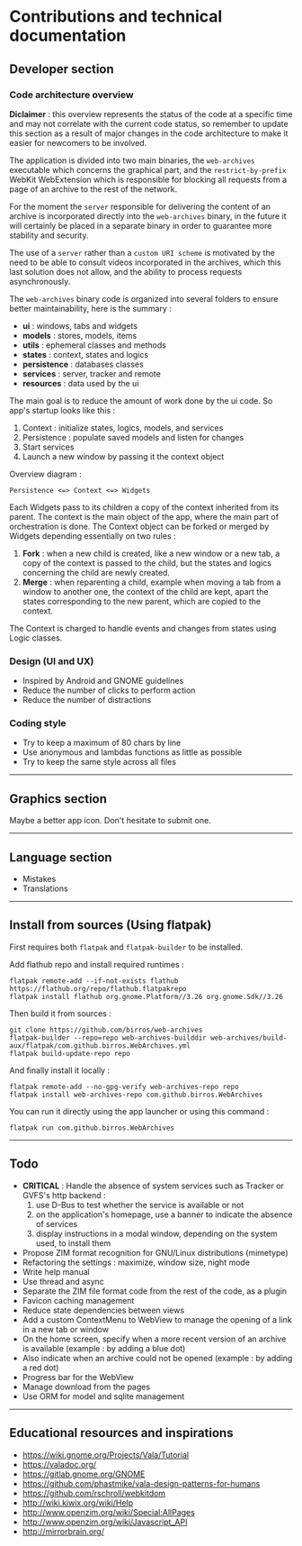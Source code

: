 # Contributions and technical documentation

## Developer section

### Code architecture overview

__Diclaimer__ : this overview represents the status of the code at a specific
time and may not correlate with the current code status, so remember to update
this section as a result of major changes in the code architecture to make it
easier for newcomers to be involved.

The application is divided into two main binaries, the `web-archives` executable
which concerns the graphical part, and the `restrict-by-prefix` WebKit
WebExtension which is responsible for blocking all requests from a page of an
archive to the rest of the network.

For the moment the `server` responsible for delivering the content of an archive
is incorporated directly into the `web-archives` binary, in the future it will
certainly be placed in a separate binary in order to guarantee more stability
and security.

The use of a `server` rather than a `custom URI scheme` is motivated by the need
to be able to consult videos incorporated in the archives, which this last
solution does not allow, and the ability to process requests asynchronously.

The `web-archives` binary code is organized into several folders to ensure
better maintainability, here is the summary :
- __ui__ : windows, tabs and widgets
- __models__ : stores, models, items
- __utils__ : ephemeral classes and methods
- __states__ : context, states and logics
- __persistence__ : databases classes
- __services__ : server, tracker and remote
- __resources__ : data used by the ui

The main goal is to reduce the amount of work done by the ui code. So app's
startup looks like this :
1. Context : initialize states, logics, models, and services
2. Persistence : populate saved models and listen for changes
3. Start services
4. Launch a new window by passing it the context object

Overview diagram :

    Persistence <=> Context <=> Widgets


Each Widgets pass to its children a copy of the context inherited from its
parent. The context is the main object of the app, where the main part of
orchestration is done. The Context object can be forked or merged by Widgets
depending essentially on two rules :
1. __Fork__ : when a new child is created, like a new window or a new tab, a
copy of the context is passed to the child, but the states and logics concerning
the child are newly created.
2. __Merge__ : when reparenting a child, example when moving a tab from a window
to another one, the context of the child are kept, apart the states
corresponding to the new parent, which are copied to the context.

The Context is charged to handle events and changes from states using Logic
classes.

### Design (UI and UX)

- Inspired by Android and GNOME guidelines
- Reduce the number of clicks to perform action
- Reduce the number of distractions

### Coding style

- Try to keep a maximum of 80 chars by line
- Use anonymous and lambdas functions as little as possible
- Try to keep the same style across all files

---

## Graphics section

Maybe a better app icon. Don't hesitate to submit one.

---

## Language section

- Mistakes
- Translations

---

## Install from sources (Using flatpak)

First requires both `flatpak` and `flatpak-builder` to be installed.

Add flathub repo and install required runtimes :

    flatpak remote-add --if-not-exists flathub https://flathub.org/repo/flathub.flatpakrepo
    flatpak install flathub org.gnome.Platform//3.26 org.gnome.Sdk//3.26

Then build it from sources :

    git clone https://github.com/birros/web-archives
    flatpak-builder --repo=repo web-archives-builddir web-archives/build-aux/flatpak/com.github.birros.WebArchives.yml
    flatpak build-update-repo repo

And finally install it locally :

    flatpak remote-add --no-gpg-verify web-archives-repo repo
    flatpak install web-archives-repo com.github.birros.WebArchives

You can run it directly using the app launcher or using this command :

    flatpak run com.github.birros.WebArchives

---

## Todo

- __CRITICAL__ : Handle the absence of system services such as Tracker or GVFS's
http backend :
  1. use D-Bus to test whether the service is available or not
  2. on the application's homepage, use a banner to indicate the absence of
  services
  3. display instructions in a modal window, depending on the system used, to
  install them
- Propose ZIM format recognition for GNU/Linux distributions (mimetype)
- Refactoring the settings : maximize, window size, night mode
- Write help manual
- Use thread and async
- Separate the ZIM file format code from the rest of the code, as a plugin
- Favicon caching management
- Reduce state dependencies between views
- Add a custom ContextMenu to WebView to manage the opening of a link in a new
tab or window
- On the home screen, specify when a more recent version of an archive is
available (example : by adding a blue dot)
- Also indicate when an archive could not be opened (example : by adding a red
dot)
- Progress bar for the WebView
- Manage download from the pages
- Use ORM for model and sqlite management

---

## Educational resources and inspirations

- https://wiki.gnome.org/Projects/Vala/Tutorial
- https://valadoc.org/
- https://gitlab.gnome.org/GNOME
- https://github.com/phastmike/vala-design-patterns-for-humans
- https://github.com/rschroll/webkitdom
- http://wiki.kiwix.org/wiki/Help
- http://www.openzim.org/wiki/Special:AllPages
- http://www.openzim.org/wiki/Javascript_API
- http://mirrorbrain.org/
